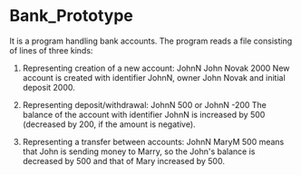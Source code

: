 # Bank_Prototype
It is a program handling bank accounts. The program reads a file consisting of
lines of three kinds:

1. Representing creation of a new account:
	JohnN John Novak 2000
New account is created with identifier JohnN, owner John Novak and initial
deposit 2000.

2. Representing deposit/withdrawal:
	JohnN 500
or
	JohnN -200
The balance of the account with identifier JohnN is increased by 500 (decreased
by 200, if the amount is negative).

3. Representing a transfer between accounts:
	JohnN MaryM 500
means that John is sending money to Marry, so the John's balance is decreased
by 500 and that of Mary increased by 500.
